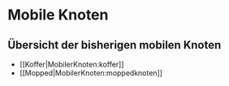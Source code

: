 # Mobile Knoten

## Übersicht der bisherigen mobilen Knoten
 * [[Koffer|MobilerKnoten:koffer]]
 * [[Mopped|MobilerKnoten:moppedknoten]]
